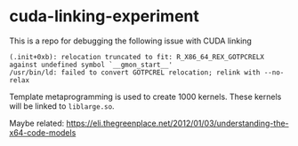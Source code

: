 # cuda-linking-experiment

This is a repo for debugging the following issue with CUDA linking

```
(.init+0xb): relocation truncated to fit: R_X86_64_REX_GOTPCRELX against undefined symbol `__gmon_start__'
/usr/bin/ld: failed to convert GOTPCREL relocation; relink with --no-relax
```

Template metaprogramming is used to create 1000 kernels. These kernels will be linked to `liblarge.so`.

Maybe related: https://eli.thegreenplace.net/2012/01/03/understanding-the-x64-code-models
